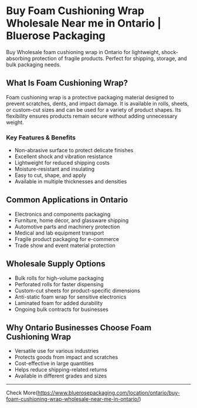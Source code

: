 # Buy Foam Cushioning Wrap Wholesale Near me in Ontario | Bluerose Packaging

Buy Wholesale foam cushioning wrap in Ontario for lightweight, shock-absorbing protection of fragile products. Perfect for shipping, storage, and bulk packaging needs.

## What Is Foam Cushioning Wrap?

Foam cushioning wrap is a protective packaging material designed to prevent scratches, dents, and impact damage. It is available in rolls, sheets, or custom-cut sizes and can be used for a variety of product shapes. Its flexibility ensures products remain secure without adding unnecessary weight.

### Key Features & Benefits

- Non-abrasive surface to protect delicate finishes  
- Excellent shock and vibration resistance  
- Lightweight for reduced shipping costs  
- Moisture-resistant and insulating  
- Easy to cut, shape, and apply  
- Available in multiple thicknesses and densities  

## Common Applications in Ontario

- Electronics and components packaging  
- Furniture, home décor, and glassware shipping  
- Automotive parts and machinery protection  
- Medical and lab equipment transport  
- Fragile product packaging for e-commerce  
- Trade show and event material protection  

## Wholesale Supply Options

- Bulk rolls for high-volume packaging  
- Perforated rolls for faster dispensing  
- Custom-cut sheets for product-specific dimensions  
- Anti-static foam wrap for sensitive electronics  
- Laminated foam for added durability  
- Ongoing bulk contracts for businesses  

## Why Ontario Businesses Choose Foam Cushioning Wrap

- Versatile use for various industries  
- Protects goods from impact and scratches  
- Cost-effective in large quantities  
- Helps reduce shipping-related returns  
- Available in different grades and sizes  

---

Check More(https://www.bluerosepackaging.com/location/ontario/buy-foam-cushioning-wrap-wholesale-near-me-in-ontario/)
